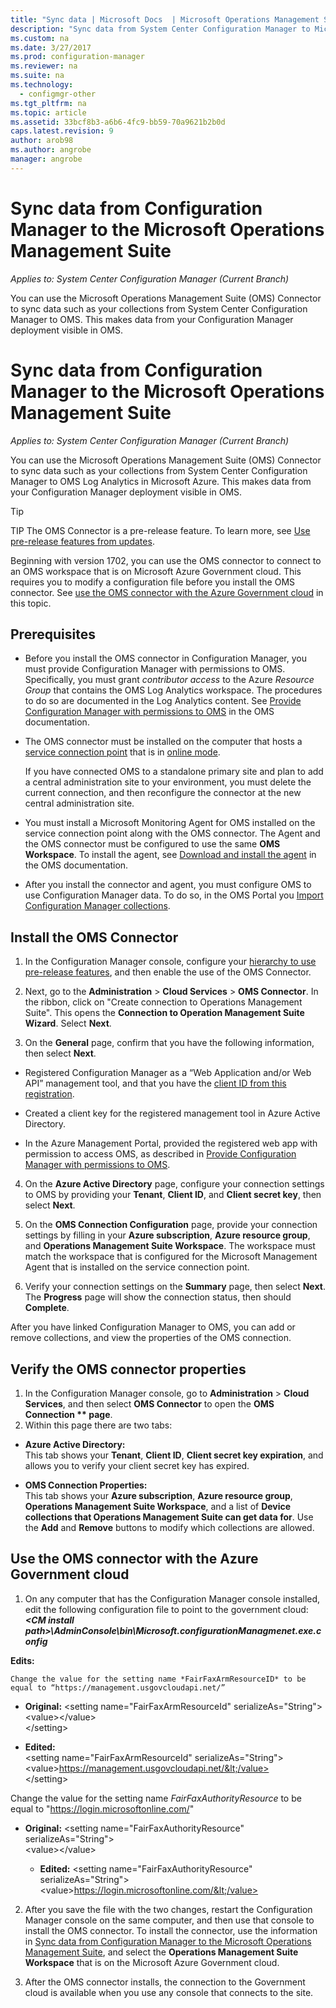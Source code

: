 ```yaml
---
title: "Sync data | Microsoft Docs  | Microsoft Operations Management Suite "
description: "Sync data from System Center Configuration Manager to Microsoft Operations Management Suite."
ms.custom: na
ms.date: 3/27/2017
ms.prod: configuration-manager
ms.reviewer: na
ms.suite: na
ms.technology:
  - configmgr-other
ms.tgt_pltfrm: na
ms.topic: article
ms.assetid: 33bcf8b3-a6b6-4fc9-bb59-70a9621b2b0d
caps.latest.revision: 9
author: arob98
ms.author: angrobe
manager: angrobe
---
```


# Sync data from Configuration Manager to the Microsoft Operations Management Suite

*Applies to: System Center Configuration Manager (Current Branch)*

You can use the Microsoft Operations Management Suite (OMS) Connector to sync data such as your collections from System Center Configuration Manager to OMS. This makes data from your Configuration Manager deployment visible in OMS.


# Sync data from Configuration Manager to the Microsoft Operations Management Suite


*Applies to: System Center Configuration Manager (Current Branch)*

You can use the Microsoft Operations Management Suite (OMS) Connector to sync data such as your collections from System Center Configuration Manager to OMS Log Analytics  in Microsoft Azure. This makes data from your Configuration Manager deployment visible in OMS.
> [!TIP]
> TIP
The OMS Connector is a pre-release feature. To learn more, see [Use pre-release features from updates](/sccm/core/servers/manage/pre-release-features).

Beginning with version 1702, you can use the OMS connector to connect to an OMS workspace that is on Microsoft Azure Government cloud. This requires you to modify a configuration file before you install the OMS connector. See [use the OMS connector with the Azure Government cloud](#fairfaxconfig) in this topic.

## Prerequisites
- Before you install the OMS connector in Configuration Manager, you must provide Configuration Manager with permissions to OMS. Specifically, you must grant *contributor access* to the Azure *Resource Group* that contains the OMS Log Analytics workspace. The procedures to do so are documented in the Log Analytics content. See [Provide Configuration Manager with permissions to OMS](https://docs.microsoft.com/azure/log-analytics/log-analytics-sccm#provide-configuration-manager-with-permissions-to-oms) in the OMS documentation.

- The OMS connector must be installed on the computer that hosts a [service connection point](/sccm/core/servers/deploy/configure/about-the-service-connection-point) that is in [online mode](/sccm/core/servers/deploy/configure/about-the-service-connection-point#a-namebkmkmodesa-modes-of-operation).

  If you have connected OMS to a standalone primary site and plan to add a central administration site to your environment, you must delete the current connection, and then reconfigure the connector at the new central administration site.

- You must install a Microsoft Monitoring Agent for OMS installed on the service connection point along with the OMS connector.  The Agent and the OMS connector must be configured to use the same **OMS Workspace**. To install the agent, see [Download and install the agent](https://docs.microsoft.com/azure/log-analytics/log-analytics-sccm#download-and-install-the-agent) in the OMS documentation.

- After you install the connector and agent, you must configure OMS to use Configuration Manager data.  To do so, in the OMS Portal you [Import Configuration Manager collections](https://docs.microsoft.com/azure/log-analytics/log-analytics-sccm#import-collections).



## Install the OMS Connector  
1. In the Configuration Manager console, configure your [hierarchy to use pre-release features](/sccm/core/servers/manage/pre-release-features), and then enable the use of the OMS Connector.  

2. Next, go to the **Administration** > **Cloud Services** > **OMS Connector**. In the ribbon, click on "Create connection to Operations Management Suite". This opens the **Connection to Operation Management Suite Wizard**. Select **Next**.  


3.	On the **General** page, confirm that you have the following information, then select **Next**.  
  - Registered Configuration Manager as a “Web Application and/or Web API” management tool, and that you have the [client ID from this registration](https://docs.microsoft.com/azure/active-directory/develop/active-directory-integrating-applications).  
  - Created a client key for the registered management tool in Azure Active Directory.  

  - In the Azure Management Portal, provided the registered web app with permission to access OMS, as described in [Provide Configuration Manager with permissions to OMS](https://docs.microsoft.com/azure/log-analytics/log-analytics-sccm#provide-configuration-manager-with-permissions-to-oms).  

4.	On the **Azure Active Directory** page, configure your connection settings to OMS by providing your **Tenant**, **Client ID**, and **Client secret key**, then select **Next**.  

5.	On the **OMS Connection Configuration** page, provide your connection settings by filling in your **Azure subscription**, **Azure resource group**, and **Operations Management Suite Workspace**.  The workspace must match the workspace that is configured for the Microsoft Management Agent that is installed on the service connection point.  

6.	Verify your connection settings on the **Summary** page, then select **Next**. The **Progress** page will show the connection status, then should **Complete**.

After you have linked Configuration Manager to OMS, you can add or remove collections, and view the properties of the OMS connection.

## Verify the OMS connector properties
1.	In the Configuration Manager console, go to **Administration** > **Cloud Services**, and then select **OMS Connector** to open the **OMS Connection ** page**.
2.	Within this page there are two tabs:
  - **Azure Active Directory:**   
    This tab shows your **Tenant**, **Client ID**, **Client secret key expiration**, and allows you to verify your client secret key has expired.

  - **OMS Connection Properties:**  
    This tab shows your **Azure subscription**, **Azure resource group**, **Operations Management Suite Workspace**, and a list of **Device collections that Operations Management Suite can get data for**. Use the **Add** and **Remove** buttons to modify which collections are allowed.

## <a name="fairfaxconfig"> </a> Use the OMS connector with the Azure Government cloud


1.  On any computer that has the Configuration Manager console installed, edit the following configuration file to point to the government cloud:  ***&lt;CM install path>\AdminConsole\bin\Microsoft.configurationManagmenet.exe.config***

  **Edits:**

    Change the value for the setting name *FairFaxArmResourceID* to be equal to “https://management.usgovcloudapi.net/”

   - **Original:**
      &lt;setting name="FairFaxArmResourceId" serializeAs="String">   
      &lt;value>&lt;/value>   
      &lt;/setting>

   - **Edited:**     
      &lt;setting name="FairFaxArmResourceId" serializeAs="String">
      &lt;value>https://management.usgovcloudapi.net/&lt;/value>  
      &lt;/setting>

  Change the value for the setting name *FairFaxAuthorityResource* to be equal to "https://login.microsoftonline.com/"

  - **Original:**
    &lt;setting name="FairFaxAuthorityResource" serializeAs="String">   
    &lt;value>&lt;/value>

	- **Edited:**
    &lt;setting name="FairFaxAuthorityResource" serializeAs="String">   
    &lt;value>https://login.microsoftonline.com/&lt;/value>

2.	After you save the file with the two changes, restart the Configuration Manager console on the same computer, and then use that console to install the OMS connector. To install the connector, use the information in [Sync data from Configuration Manager to the Microsoft Operations Management Suite](/sccm/core/clients/manage/sync-data-microsoft-operations-management-suite), and select the **Operations Management Suite Workspace** that is on the Microsoft Azure Government cloud.

3.	After the OMS connector installs, the connection to the Government cloud is available when you use any console that connects to the site.
